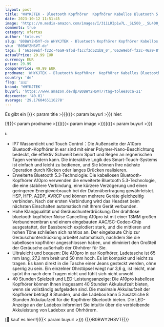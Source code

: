 ```yaml
---
layout: post
title: 'WHYKJTEK - Bluetooth Kopfhörer  Kopfhörer Kabellos Bluetooth 5.3 In Ear mit Indicateur LED  40 Std ENC Lärmreduzierung dual Mikrofon HiFi Stereo Kopfhörer  IP7 Wasserdicht in ear Ohrhörer für Sport und Arbeit'
date: 2023-10-12 11:51:45
image: 'https://m.media-amazon.com/images/I/31iLRIpiw7L._SL500_._SL400_.jpg'
comments: true
category: ofertas
author: 'tole.es'
slug: 'B0BWY2HSVT-de WHYKJTEK - Bluetooth Kopfhörer Kopfhörer Kabellos...'
sku: 'B0BWY2HSVT-de'
tags: [ '663e9ebf-f22c-46a9-8f5d-f1ccf3d521b8_0','663e9ebf-f22c-46a9-8f5d-f1ccf3d521b8_9901','Arborist Merchandising Root','Elektronik & Foto','Elektronik & Foto: Produkte mit Umwelt-Label','In-Ear Ohrhörer','Kopfhörer','Kopfhörer & Zubehör','Self Service','Special Features Stores','whykjtek','🇩🇪', ]
actualPrice: 29.99 EUR
currency: EUR
price: 29.99
comparePrice: 49.99 EUR
prodname: 'WHYKJTEK - Bluetooth Kopfhörer  Kopfhörer Kabellos Bluetooth 5.3 In Ear mit Indicateur LED  40 Std ENC Lärmreduzierung dual Mikrofon HiFi Stereo Kopfhörer  IP7 Wasserdicht in ear Ohrhörer für Sport und Arbeit'
country: 'de'
flag: '🇩🇪'
brand: 'WHYKJTEK'
buyurl: 'https://www.amazon.de/dp/B0BWY2HSVT/?tag=tolees0ca-21'
descuento: '40.01'
average: '29.1760465116278'
---
```


Es gibt ein [{{< param title >}}]({{< param buyurl >}}) hier:

[![{{< param prodname >}}]({{< param image >}})]({{< param buyurl >}})

ℹ️:

- IP7 Wasserdicht und Touch Control：Die Außenseite der A10pro Bluetooth-Kopfhörer in ear sind mit einer Polymer-Nano-Beschichtung bedeckt, die effektiv Schweiß beim Sport und Regen an regnerischen Tagen verhindern kann. Die interaktive Logik des Smart-Touch-Systems ist einfach und leicht zu bedienen, und Sie können Ihre nächste Operation durch Klicken oder langes Drücken realisieren.
- Erweiterte Bluetooth 5.3-Technologie: Die kabellosen Bluetooth-Kopfhörer A10pro verwenden die erweiterte Bluetooth 5.3-Technologie, die eine stabilere Verbindung, eine kürzere Verzögerung und einen geringeren Energieverbrauch bei der Datenübertragung gewährleistet. HSP, HFP, A2DP, AVRCP und können mehrere Geräte gleichzeitig verbinden. Nach der ersten Verbindung wird das Headset beim nächsten Einschalten automatisch mit Ihrem Gerät verbunden.
- Hohe Klangqualität und Geräuschunterdrückung: Der drahtlose bluetooth kopfhörer Noise Cancelling A10pro ist mit einer 13MM großen Verbundmembran und einem eingebauten AAC/SC-Codec-Chip ausgestattet, der Bassbereich explodiert stark, und die mittleren und hohen Töne schließen sich nahtlos an. Der eingebaute Chip zur Geräuschunterdrückung arbeitet automatisch, nachdem Sie die kabellosen kopfhörer angeschlossen haben, und eliminiert den Großteil der Geräusche außerhalb der Ohrhörer für Sie.
- Ultraleicht und bequem: Die A10pro in ear Kopfhörer, Ladetasche ist 65 mm lang, 27,2 mm breit und 50 mm hoch. Es ist kompakt und leicht zu tragen. Es kann direkt in die Tasche einer Jeans gesteckt werden, ohne sperrig zu sein. Ein einzelner Ohrstöpsel wiegt nur 3,6 g, ist leicht, man spürt ihn nach dem Tragen nicht und fühlt sich nicht unwohl.
- 40 Stunden Spielzeit und LED-Leistungsanzeige: Die A10pro kabellose Kopfhörer können Ihnen insgesamt 40 Stunden Akkulaufzeit bieten, wenn sie vollständig aufgeladen sind. Die maximale Akkulaufzeit der Kopfhörer beträgt 8 Stunden, und die Ladebox kann 5 zusätzliche 8 Stunden Akkulaufzeit für die Kopfhörer Bluetooth bieten. Die LED-Anzeige an der Ladebox informiert Sie intuitiv über die verbleibende Akkuleistung von Ladebox und Ohrhörern.

[🛒 kauf es hier!!]({{< param buyurl >}})
{{<world>}}B0BWY2HSVT{{</world>}}
